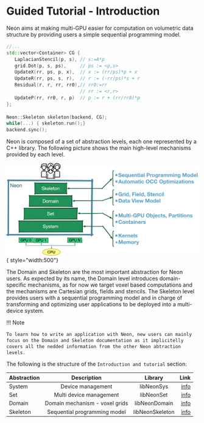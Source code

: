 
# Guided Tutorial - Introduction

Neon aims at making multi-GPU easier for computation on volumetric data structure by providing users a simple sequential programming model. 

```cpp title="A GC code in Neon"
//...
std::vector<Container> CG {
   LaplacianStencil(p, s), // s:=A*p
   grid.Dot(p, s, ps),     // ps := <p,s>
   UpdateX(rr, ps, p, x),  // x := (rr/ps)*p + x
   UpdateR(rr, ps, s, r),  // r := (-rr/ps)*s + r
   Residual(r, r, rr, rr0),// rr0:=rr
                           // rr := <r,r>
   UpdateP(rr, rr0, r, p)  // p := r + (rr/rr0)*p
};

Neon::Skeleton skeleton(backend, CG);
while(...) { skeleton.run();}
backend.sync();
```

Neon is composed of a set of abstraction levels, each one represented by a C++ library. 
The following picture shows the main high-level mechanisms provided by each level.

![](img/neon-layers.png){ style="width:500"}

The Domain and Skeleton are the most important abstraction for Neon users. 
As expected by its name, the Domain level introduces domain-specific mechanisms, as for now we target voxel based computations and the mechanisms are Cartesian grids, fields and stencils. The Skeleton level provides users with a sequential programming model and in charge of transforming and optimizing user applications to be deployed into a multi-device system. 

!!! Note

    To learn how to write an application with Neon, new users can mainly focus on the Domain and Skeleton documentation as it implicitelly covers all the nedded information from the other Neon abtraction levels. 

The following is the structure of the `Introduction and tutorial` section:


<center>

| Abstraction   |      Description      |  Library |     Link |
|----------|:-------------:|:------:|------:|
| System |  Device management | libNeonSys | [info](the-bases/01-system-level.md)|
| Set |    Multi device management   |   libNeonSet |[info](the-bases/02-the-set-level.md)|
| Domain | Domain mechanism  - voxel grids |    libNeonDomain |[info](the-bases/03-domain-level.md)|
| Skeleton | Sequential programming model |    libNeonSkeleton |[info](the-bases/04-skeleton-level.md)|

</center>